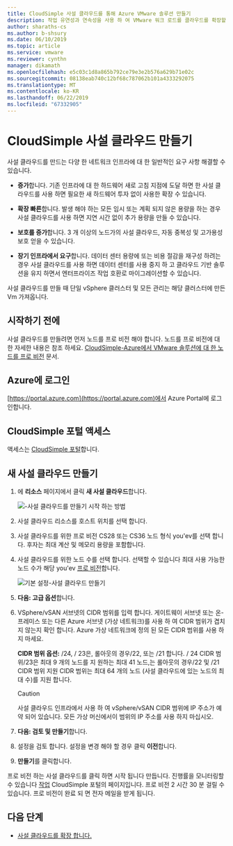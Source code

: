 ```yaml
---
title: CloudSimple 사설 클라우드를 통해 Azure VMware 솔루션 만들기
description: 작업 유연성과 연속성을 사용 하 여 VMware 워크 로드를 클라우드를 확장할 CloudSimple 사설 클라우드를 만드는 방법을 설명 합니다.
author: sharaths-cs
ms.author: b-shsury
ms.date: 06/10/2019
ms.topic: article
ms.service: vmware
ms.reviewer: cynthn
manager: dikamath
ms.openlocfilehash: e5c03c1d8a865b792ce79e3e2b576a629b71e02c
ms.sourcegitcommit: 08138eab740c12bf68c787062b101a4333292075
ms.translationtype: MT
ms.contentlocale: ko-KR
ms.lasthandoff: 06/22/2019
ms.locfileid: "67332905"
---
```

# <a name="create-a-cloudsimple-private-cloud"></a>CloudSimple 사설 클라우드 만들기

사설 클라우드를 만드는 다양 한 네트워크 인프라에 대 한 일반적인 요구 사항 해결할 수 있습니다.

* **증가**합니다. 기존 인프라에 대 한 하드웨어 새로 고침 지점에 도달 하면 한 사설 클라우드를 사용 하면 필요한 새 하드웨어 투자 없이 사용한 확장 수 있습니다.

* **확장 빠른**합니다. 발생 해야 하는 모든 임시 또는 계획 되지 않은 용량을 하는 경우 사설 클라우드를 사용 하면 지연 시간 없이 추가 용량을 만들 수 있습니다.

* **보호를 증가**합니다. 3 개 이상의 노드가의 사설 클라우드, 자동 중복성 및 고가용성 보호 얻을 수 있습니다.

* **장기 인프라에서 요구**합니다. 데이터 센터 용량에 또는 비용 절감을 재구성 하려는 경우 사설 클라우드를 사용 하면 데이터 센터를 사용 중지 하 고 클라우드 기반 솔루션을 유지 하면서 엔터프라이즈 작업 호환로 마이그레이션할 수 있습니다.

사설 클라우드를 만들 때 단일 vSphere 클러스터 및 모든 관리는 해당 클러스터에 만든 Vm 가져옵니다.

## <a name="before-you-begin"></a>시작하기 전에

사설 클라우드를 만들려면 먼저 노드를 프로 비전 해야 합니다.  노드를 프로 비전에 대 한 자세한 내용은 참조 하세요. [CloudSimple-Azure에서 VMware 솔루션에 대 한 노드를 프로 비전](create-nodes.md) 문서.

## <a name="sign-in-to-azure"></a>Azure에 로그인

[https://portal.azure.com](https://portal.azure.com)에서 Azure Portal에 로그인합니다.

## <a name="access-the-cloudsimple-portal"></a>CloudSimple 포털 액세스

액세스는 [CloudSimple 포털](access-cloudsimple-portal.md)합니다.

## <a name="create-a-new-private-cloud"></a>새 사설 클라우드 만들기

1. 에 **리소스** 페이지에서 클릭 **새 사설 클라우드**합니다.

    ![-사설 클라우드를 만들기 시작 하는 방법](media/create-pc-button.png)

2. 사설 클라우드 리소스를 호스트 위치를 선택 합니다.

3. 사설 클라우드를 위한 프로 비전 CS28 또는 CS36 노드 형식 you'ev를 선택 합니다. 후자는 최대 계산 및 메모리 용량을 포함합니다.

4. 사설 클라우드를 위한 노드 수를 선택 합니다. 선택할 수 있습니다 최대 사용 가능한 노드 수가 해당 you'ev [프로 비전](create-nodes.md)합니다.

    ![기본 설정-사설 클라우드 만들기](media/create-private-cloud-basic-info.png)

5. **다음: 고급 옵션**합니다.

6. VSphere/vSAN 서브넷의 CIDR 범위를 입력 합니다. 게이트웨이 서브넷 또는 온-프레미스 또는 다른 Azure 서브넷 (가상 네트워크)를 사용 하 여 CIDR 범위가 겹치지 않는지 확인 합니다.  Azure 가상 네트워크에 정의 된 모든 CIDR 범위를 사용 하지 마세요.
    
    **CIDR 범위 옵션:**  /24, / 23은, 롤아웃의 경우/22, 또는 /21 합니다. / 24 CIDR 범위/23은 최대 9 개의 노드를 지 원하는 최대 41 노드,는 롤아웃의 경우/22 및 /21 CIDR 범위 지원 CIDR 범위는 최대 64 개의 노드 (사설 클라우드에 있는 노드의 최대 수)를 지원 합니다.

    > [!CAUTION]
    > 사설 클라우드 인프라에서 사용 하 여 vSphere/vSAN CIDR 범위에 IP 주소가 예약 되어 있습니다.  모든 가상 머신에서이 범위의 IP 주소를 사용 하지 마십시오.

7. **다음: 검토 및 만들기**합니다.

8. 설정을 검토 합니다. 설정을 변경 해야 할 경우 클릭 **이전**합니다.

9. **만들기**를 클릭합니다.

프로 비전 하는 사설 클라우드를 클릭 하면 시작 됩니다 만듭니다.  진행률을 모니터링할 수 있습니다 [작업](https://docs.azure.cloudsimple.com/activity/#tasks) CloudSimple 포털의 페이지입니다.  프로 비전 2 시간 30 분 걸릴 수 있습니다.  프로 비전이 완료 되 면 전자 메일을 받게 됩니다.

## <a name="next-steps"></a>다음 단계

* [사설 클라우드를 확장 합니다.](expand-private-cloud.md)